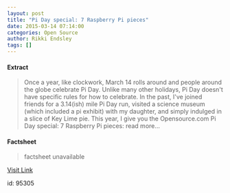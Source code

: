 ```yaml
---
layout: post
title: "Pi Day special: 7 Raspberry Pi pieces"
date: 2015-03-14 07:14:00
categories: Open Source
author: Rikki Endsley
tags: []
---
```



#### Extract
>Once a year, like clockwork, March 14 rolls around and people around the globe celebrate Pi Day. Unlike many other holidays, Pi Day doesn't have specific rules for how to celebrate. In the past, I've joined friends for a 3.14(ish) mile Pi Day run, visited a science museum (which included a pi exhibit) with my daughter, and simply indulged in a slice of Key Lime pie. This year, I give you the Opensource.com Pi Day special: 7 Raspberry Pi pieces: read more...

#### Factsheet
>factsheet unavailable

[Visit Link](http://opensource.com/life/15/3/pi-day-special-7-raspberry-pi-pieces)

id:   95305


